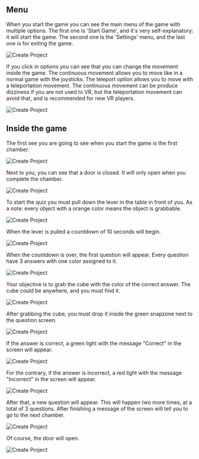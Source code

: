 ## Menu

When you start the game you can see the main menu of the game with multiple options. The first one is 'Start Game', and it's very self-explanatory: it will start the game.
The second one is the 'Settings' menu, and the last one is for exiting the game.

![Create Project](/documentation/Images/StartMenu.PNG)

If you click in options you can see that you can change the movement inside the game. The continuous movement allows you to move like in a normal game with the joysticks. The 
teleport option allows you to move with a teleportation movement. The continuous movement can be produce dizziness if you are not used to VR, but the teleportation movement can
avoid that, and is recommended for new VR players.

![Create Project](/documentation/Images/OptionsMenu.PNG)

## Inside the game

The first see you are going to see when you start the game is the first chamber.

![Create Project](/documentation/Images/FirstChamber.PNG)

Next to you, you can see that a door is closed. It will only open when you complete the chamber.

![Create Project](/documentation/Images/DoorClosed.PNG)

To start the quiz you must pull down the lever in the table in front of you. As a note: every object with a orange color means the object is grabbable.

![Create Project](/documentation/Images/Lever.PNG)

When the lever is pulled a countdown of 10 seconds will begin. 

![Create Project](/documentation/Images/Countdown.PNG)

When the countdown is over, the first question will appear. Every question have 3 answers with one color assigned to it. 

![Create Project](/documentation/Images/Question.PNG)

Your objective is to grab the cube with the color of the correct answer. The cube could be anywhere, and you must find it.

![Create Project](/documentation/Images/Answer.PNG)

After grabbing the cube, you must drop it inside the green snapzone next to the question screen.

![Create Project](/documentation/Images/SnapZone.PNG)

If the answer is correct, a green light with the message "Correct" in the screen will appear.

![Create Project](/documentation/Images/Correct.png)

For the contrary, if the answer is incorrect, a red light with the message "Incorrect" in the screen will appear.

![Create Project](/documentation/Images/Incorrect.png)

After that, a new question will appear. This will happen two more times, at a total of 3 questions. After finishing a message of the screen will tell you to go to the next chamber.

![Create Project](/documentation/Images/QuizDone.PNG)

Of course, the door will open.

![Create Project](/documentation/Images/DoorOpen.PNG)



